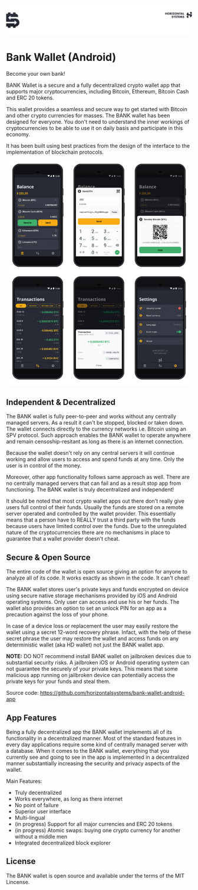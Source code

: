 ![Header](/images/top-logo.jpg)

# Bank Wallet (Android)

Become your own bank!

BANK Wallet is a secure and a fully decentralized crypto wallet app that supports major cryptocurrencies, including Bitcoin, Ethereum, Bitcoin Cash and ERC 20 tokens.

This wallet provides a seamless and secure way to get started with Bitcoin and other crypto currencies for masses. The BANK wallet has been designed for everyone. You don't need to understand the inner workings of cryptocurrencies to be able to use it on daily basis and participate in this economy. 

It has been built using best practices from the design of the interface to the implementation of blockchain protocols.

![Header](/images/BankWalletAllTabs-android-Mockup.jpg)


## Independent & Decentralized

The BANK wallet is fully peer-to-peer and works without any centrally managed servers. As a result it can't be stopped, blocked or taken down. The wallet connects directly to the currency networks i.e. Bitcoin using an SPV protocol. Such approach enables the BANK wallet to operate anywhere and remain censoship-resitant as long as there is an internet connection. 

Because the wallet doesn't rely on any central servers it will continue working and allow users to access and spend funds at any time. Only the user is in control of the money. 

Moreover, other app functionality follows same approach as well. There are no centrally managed servers that can fail and as a result stop app from functioning. The BANK wallet is truly decentralized and independent!

It should be noted that most crypto wallet apps out there don't really give users full control of their funds. Usually the funds are stored on a remote server operated and controlled by the wallet provider. This essentially means that a person have to REALLY trust a third party with the funds because users have limited control over the funds. Due to the unregulated nature of the cryptocurrencies there are no mechanisms in place to guarantee that a wallet provider doesn't cheat.


## Secure & Open Source

The entire code of the wallet is open source giving an option for anyone to analyze all of its code. It works exactly as shown in the code. It can't cheat!

The BANK wallet stores user's private keys and funds encrypted on device using secure native storage mechanisms provided by iOS and Android operating systems. Only user can access and use his or her funds. The wallet also provides an option to set an unlock PIN for an app as a precaution against the loss of your phone. 

In case of a device loss or replacement the user may easily restore the wallet using a secret 12-word recovery phrase. Infact, with the help of these secret phrase the user may restore the wallet and access funds on any deterministic wallet (aka HD wallet) not just the BANK wallet app.

**NOTE:** DO NOT recommend install BANK wallet on jailbroken devices due to substantial security risks. A jailbroken iOS or Android operating system can not guarantee the securely of your private keys. This means that some malicious app running on jailbroken device can potentially access the private keys for your funds and steal them.

Source code: https://github.com/horizontalsystems/bank-wallet-android-app

## App Features

Being a fully decentralized app the BANK wallet implements all of its functionality in a decentralized manner. Most of the standard features in every day applications require some kind of centrally managed server with a database. When it comes to the BANK wallet, everything that you currently see and going to see in the app is implemented in a decentralized manner substantially increasing the security and privacy aspects of the wallet.

Main Features:

- Truly decentralized
- Works everywhere, as long as there internet
- No point of failure
- Superior user interface
- Multi-lingual 
- (in progress) Support for all major currencies and ERC 20 tokens 
- (in progress) Atomic swaps: buying one crypto currency for another without a middle men
- Integrated decentralized block explorer

## License

The BANK wallet is open source and available under the terms of the MIT Lincense.

